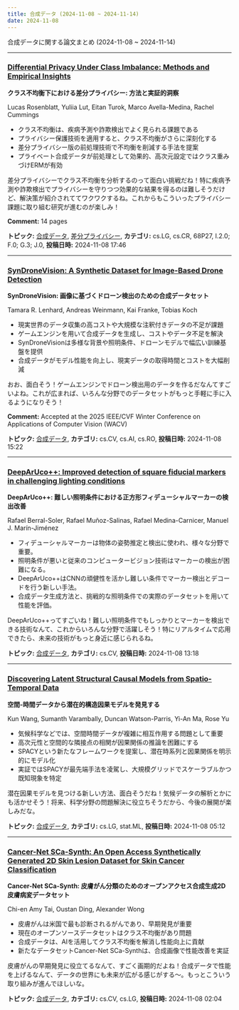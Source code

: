 ```yaml
---
title: 合成データ (2024-11-08 ~ 2024-11-14)
date: 2024-11-08
---
```


合成データに関する論文まとめ (2024-11-08 ~ 2024-11-14)


- - -

### [Differential Privacy Under Class Imbalance: Methods and Empirical Insights](http://arxiv.org/abs/2411.05733)

**クラス不均衡下における差分プライバシー: 方法と実証的洞察**

Lucas Rosenblatt, Yuliia Lut, Eitan Turok, Marco Avella-Medina, Rachel Cummings

- クラス不均衡は、疾病予測や詐欺検出でよく見られる課題である
- プライバシー保護技術を適用すると、クラス不均衡がさらに深刻化する
- 差分プライバシー版の前処理技術で不均衡を削減する手法を提案
- プライベート合成データが前処理として効果的、高次元設定ではクラス重みづけERMが有効

差分プライバシーでクラス不均衡を分析するのって面白い挑戦だね！特に疾病予測や詐欺検出でプライバシーを守りつつ効果的な結果を得るのは難しそうだけど、解決策が紹介されててワクワクするね。これからもこういったプライバシー課題に取り組む研究が進むのが楽しみ！

**Comment:** 14 pages

**トピック:** [合成データ](../../sd), [差分プライバシー](../../dp), **カテゴリ:** cs.LG, cs.CR, 68P27, I.2.0; F.0; G.3; J.0, **投稿日時:** 2024-11-08 17:46


- - -

### [SynDroneVision: A Synthetic Dataset for Image-Based Drone Detection](http://arxiv.org/abs/2411.05633)

**SynDroneVision: 画像に基づくドローン検出のための合成データセット**

Tamara R. Lenhard, Andreas Weinmann, Kai Franke, Tobias Koch

- 現実世界のデータ収集の高コストや大規模な注釈付きデータの不足が課題
- ゲームエンジンを用いて合成データを生成し、コストやデータ不足を解決
- SynDroneVisionは多様な背景や照明条件、ドローンモデルで幅広い訓練基盤を提供
- 合成データがモデル性能を向上し、現実データの取得時間とコストを大幅削減

おお、面白そう！ゲームエンジンでドローン検出用のデータを作るだなんてすごいよね。これが広まれば、いろんな分野でのデータセットがもっと手軽に手に入るようになりそう！

**Comment:** Accepted at the 2025 IEEE/CVF Winter Conference on Applications of   Computer Vision (WACV)

**トピック:** [合成データ](../../sd), **カテゴリ:** cs.CV, cs.AI, cs.RO, **投稿日時:** 2024-11-08 15:22


- - -

### [DeepArUco++: Improved detection of square fiducial markers in challenging lighting conditions](http://arxiv.org/abs/2411.05552)

**DeepArUco++: 難しい照明条件における正方形フィデューシャルマーカーの検出改善**

Rafael Berral-Soler, Rafael Muñoz-Salinas, Rafael Medina-Carnicer, Manuel J. Marín-Jiménez

- フィデューシャルマーカーは物体の姿勢推定と検出に使われ、様々な分野で重要。
- 照明条件が悪いと従来のコンピュータービジョン技術はマーカーの検出が困難になる。
- DeepArUco++はCNNの頑健性を活かし難しい条件でマーカー検出とデコードを行う新しい手法。
- 合成データ生成方法と、挑戦的な照明条件での実際のデータセットを用いて性能を評価。

DeepArUco++ってすごいね！難しい照明条件でもしっかりとマーカーを検出できる技術なんて、これからいろんな分野で活躍しそう！特にリアルタイムで応用できたら、未来の技術がもっと身近に感じられるね。



**トピック:** [合成データ](../../sd), **カテゴリ:** cs.CV, **投稿日時:** 2024-11-08 13:18


- - -

### [Discovering Latent Structural Causal Models from Spatio-Temporal Data](http://arxiv.org/abs/2411.05331)

**空間-時間データから潜在的構造因果モデルを発見する**

Kun Wang, Sumanth Varambally, Duncan Watson-Parris, Yi-An Ma, Rose Yu

- 気候科学などでは、空間時間データが複雑に相互作用する問題として重要
- 高次元性と空間的な隣接点の相関が因果関係の推論を困難にする
- SPACYという新たなフレームワークを提案し、潜在時系列と因果関係を明示的にモデル化
- 実証ではSPACYが最先端手法を凌駕し、大規模グリッドでスケーラブルかつ既知現象を特定

潜在因果モデルを見つける新しい方法、面白そうだね！気候データの解析とかにも活かせそう！将来、科学分野の問題解決に役立ちそうだから、今後の展開が楽しみだな。



**トピック:** [合成データ](../../sd), **カテゴリ:** cs.LG, stat.ML, **投稿日時:** 2024-11-08 05:12


- - -

### [Cancer-Net SCa-Synth: An Open Access Synthetically Generated 2D Skin Lesion Dataset for Skin Cancer Classification](http://arxiv.org/abs/2411.05269)

**Cancer-Net SCa-Synth: 皮膚がん分類のためのオープンアクセス合成生成2D皮膚病変データセット**

Chi-en Amy Tai, Oustan Ding, Alexander Wong

- 皮膚がんは米国で最も診断されるがんであり、早期発見が重要
- 現在のオープンソースデータセットはクラス不均衡があり問題
- 合成データは、AIを活用してクラス不均衡を解消し性能向上に貢献
- 新たなデータセットCancer-Net SCa-Synthは、合成画像で性能改善を実証

皮膚がんの早期発見に役立てるなんて、すごく画期的だよね！合成データで性能を上げるなんて、データの世界にも未来が広がる感じがする～。もっとこういう取り組みが進んでほしいな。



**トピック:** [合成データ](../../sd), **カテゴリ:** cs.CV, cs.LG, **投稿日時:** 2024-11-08 02:04
